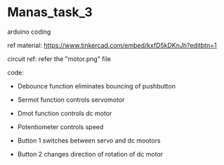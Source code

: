 # Manas_task_3
arduino coding

ref material: https://www.tinkercad.com/embed/kxfD5kDKnJh?editbtn=1

circuit ref: refer the "motor.png" file

code: 
* Debounce function eliminates bouncing of pushbutton

* Sermot function controls servomotor

* Dmot function controls dc motor

* Potentiometer controls speed

* Button 1 switches between servo and dc mootors

* Button 2 changes direction of rotation of dc motor
